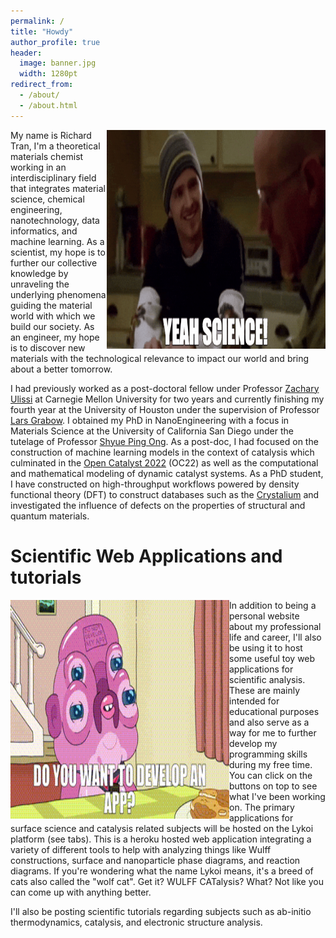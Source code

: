 ```yaml
---
permalink: /
title: "Howdy"
author_profile: true
header:
  image: banner.jpg
  width: 1280pt 
redirect_from: 
  - /about/
  - /about.html
---
```


<img align="right" width="350" height="350" src="images/yeah_science.gif">
My name is Richard Tran, I'm a theoretical materials chemist working in an interdisciplinary field that integrates material science, chemical engineering, nanotechnology, data informatics, and machine learning. As a scientist, my hope is to further our collective knowledge by unraveling the underlying phenomena guiding the material world with which we build our society. As an engineer, my hope is to discover new materials with the technological relevance to impact our world and bring about a better tomorrow.

I had previously worked as a post-doctoral fellow under Professor <a href="https://ulissigroup.cheme.cmu.edu/">Zachary Ulissi</a> at Carnegie Mellon University for two years and currently finishing my fourth year at the University of Houston under the supervision of Professor <a href="http://grabow.chee.uh.edu/">Lars Grabow</a>. I obtained my PhD in NanoEngineering with a focus in Materials Science at the University of California San Diego under the tutelage of Professor <a href="https://materialsvirtuallab.org/">Shyue Ping Ong</a>. As a post-doc, I had focused on the construction of machine learning models in the context of catalysis which culminated in the <a href="https://opencatalystproject.org/leaderboard_oc22.html">Open Catalyst 2022</a> (OC22) as well as the computational and mathematical modeling of dynamic catalyst systems. As a PhD student, I have constructed on high-throughput workflows powered by density functional theory (DFT) to construct databases such as the <a href="http://crystalium.materialsvirtuallab.org/">Crystalium</a> and investigated the influence of defects on the properties of structural and quantum materials.


Scientific Web Applications and tutorials
======
<img align="left" width="350" height="350" src="images/wanna_develop_an_app.gif">
In addition to being a personal website about my professional life and career, I'll also be using it to host some useful toy web applications for scientific analysis. These are mainly intended for educational purposes and also serve as a way for me to further develop my programming skills during my free time. You can click on the buttons on top to see what I've been working on. The primary applications for surface science and catalysis related subjects will be hosted on the Lykoi platform (see tabs). This is a heroku hosted web application integrating a variety of different tools to help with analyzing things like Wulff constructions, surface and nanoparticle phase diagrams, and reaction diagrams. If you're wondering what the name Lykoi means, it's a breed of cats also called the "wolf cat". Get it? WULFF CATalysis? What? Not like you can come up with anything better.

I'll also be posting scientific tutorials regarding subjects such as ab-initio thermodynamics, catalysis, and electronic structure analysis.